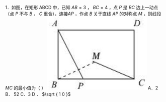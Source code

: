 1．如图，在矩形 ABCD 中，已知 $A B { = } 3$ ， $B C { = } 4$ ，点 $P$ 是 $B C$ 边上一动点（点 $P$ 不与 $B$ ， $C$ 重合），连接$A P$ ，作点 $B$ 关于直线 $A P$ 的对称点 $M$ ，则线段 $M C$ 的最小值为（ ）
![](<../../qs_image_DB/专题2-3_八种隐圆类最值问题，圆来如此简单（解析版）/639c9922daf90f70ef42640547652f502136b44a3001ac4b78798e5954cc6bcd.jpg>)
A．2 B． 52 C．3 D ． $\sqrt { 1 0 }$
